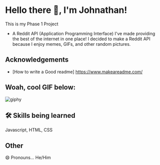 # Hello there 👋, I'm Johnathan!

This is my Phase 1 Project

- A Reddit API (Application Programming Interface) I've made providing the best of the internet in one place! I decided to make a Reddit API because I enjoy memes, GIFs, and other random pictures.

## Acknowledgements

 - [How to write a Good readme] https://www.makeareadme.com/

## Woah, cool GIF below:

![giphy](https://user-images.githubusercontent.com/105073333/191787931-5c332700-c602-4f8c-a917-7401464e357a.gif)

## 🛠 Skills being learned
Javascript, HTML, CSS
   
## Other

😄 Pronouns... He/Him
